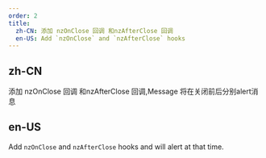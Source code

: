 ```yaml
---
order: 2
title:
  zh-CN: 添加 nzOnClose 回调 和nzAfterClose 回调
  en-US: Add `nzOnClose` and `nzAfterClose` hooks
---
```


## zh-CN

添加 nzOnClose 回调 和nzAfterClose 回调,Message 将在关闭前后分别alert消息

## en-US

Add `nzOnClose` and `nzAfterClose` hooks and  will alert at that time.
